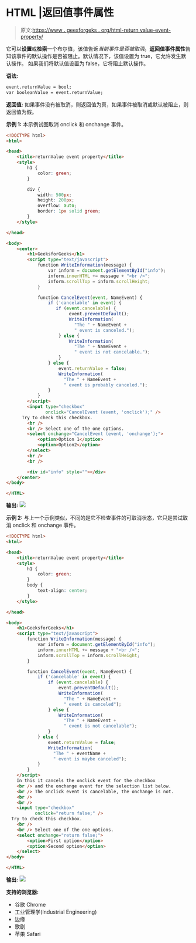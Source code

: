 # HTML |返回值事件属性

> 原文:[https://www . geesforgeks . org/html-return value-event-property/](https://www.geeksforgeeks.org/html-returnvalue-event-property/)

它可以**设置**或**检索**一个布尔值，该值告诉*当前事件是否被取消*。**返回值事件属性**告知该事件的默认操作是否被阻止。默认情况下，该值设置为 true，它允许发生默认操作。
如果我们将默认值设置为 false，它将阻止默认操作。

**语法:**

```html
event.returnValue = bool;
var booleanValue = event.returnValue;
```

**返回值:**
如果事件没有被取消，则返回值为真，如果事件被取消或默认被阻止，则返回值为假。

**示例 1:** 本示例试图取消 onclick 和 onchange 事件。

```html
<!DOCTYPE html>
<html>

<head>
    <title>returnValue event property</title>
    <style>
        h1 {
            color: green;
        }

        div {
            width: 500px;
            height: 200px;
            overflow: auto;
            border: 1px solid green;
        }
    </style>

</head>

<body>
    <center>
        <h1>GeeksforGeeks</h1>
        <script type="text/javascript">
            function WriteInformation(message) {
                var inform = document.getElementById("info");
                inform.innerHTML += message + "<br />";
                inform.scrollTop = inform.scrollHeight;
            }

            function CancelEvent(event, NameEvent) {
                if ('cancelable' in event) {
                   if (event.cancelable) {
                        event.preventDefault();
                        WriteInformation(
                          "The " + NameEvent + 
                          " event is canceled.");
                    } else {
                        WriteInformation(
                          "The " + NameEvent +
                          " event is not cancelable.");
                    }
                } else {
                    event.returnValue = false;
                    WriteInformation(
                      "The " + NameEvent +
                      " event is probably canceled.");
                }
            }
        </script>
        <input type="checkbox" 
               onclick="CancelEvent (event, 'onclick');" />
      Try to check this checkbox.
        <br />
        <br /> Select one of the one options.
        <select onchange="CancelEvent (event, 'onchange');">
            <option>Option 1</option>
            <option>Option2</option>
        </select>
        <br />
        <br />

        <div id="info" style=""></div>
    </center>
</body>

</HTML>
```

**输出:**
[![](https://cdn1.imggmi.com/uploads/2019/5/16/7b41aa290934b596d8f23040a92acff7-full.png)](https://imggmi.com)

**示例 2:** 与上一个示例类似，不同的是它不检查事件的可取消状态，它只是尝试取消 onclick 和 onchange 事件。

```html
<!DOCTYPE html>
<html>

<head>
    <title>returnValue event property</title>
    <style>
        h1 {
            color: green;
        }        
        body {
            text-align: center;
        }
    </style>

</head>

<body>
    <h1>GeeksforGeeks</h1>
    <script type="text/javascript">
        function WriteInformation(message) {
            var inform = document.getElementById("info");
            inform.innerHTML += message + "<br />";
            inform.scrollTop = inform.scrollHeight;
        }

        function CancelEvent(event, NameEvent) {
            if ('cancelable' in event) {
                if (event.cancelable) {
                    event.preventDefault();
                    WriteInformation(
                      "The " + NameEvent + 
                      " event is canceled");
                } else {
                    WriteInformation(
                      "The " + NameEvent +
                      " event is not cancelable");
                }
            } else {
                event.returnValue = false;
                WriteInformation(
                  "The " + eventName + 
                  " event is maybe canceled");
            }
        }
    </script>
    In this it cancels the onclick event for the checkbox
    <br /> and the onchange event for the selection list below.
    <br /> The onclick event is cancelable, the onchange is not.
    <br />
    <br />
    <input type="checkbox" 
           onclick="return false;" /> 
  Try to check this checkbox.
    <br />
    <br /> Select one of the one options.
    <select onchange="return false;">
        <option>First option</option>
        <option>Second option</option>
    </select>
</body>

</HTML>
```

**输出:**
[![](https://cdn1.imggmi.com/uploads/2019/5/16/6efc9c424608bff92e2165309d3d79c8-full.png)](https://imggmi.com)

**支持的浏览器:**

*   谷歌 Chrome
*   工业管理学(Industrial Engineering)
*   边缘
*   歌剧
*   苹果 Safari